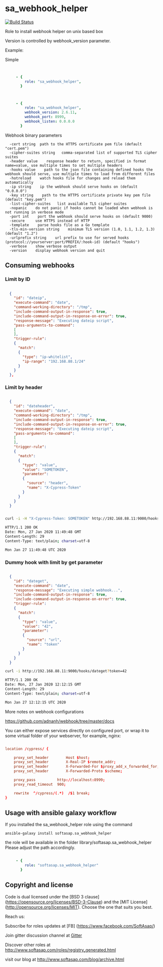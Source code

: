 sa_webhook_helper
=================

[![Build Status](https://travis-ci.com/softasap/sa_webhook_helper.svg?branch=master)](https://travis-ci.com/softasap/sa_webhook_helper)


Role to install webhook helper on unix based box

Version is controlled by  webhook_version parameter.


Example:

Simple

```YAML


     - {
         role: "sa_webhook_helper",
       }

```

```YAML


     - {
         role: "sa_webhook_helper",
         webhook_version: 2.6.11,
         webhook_port: 8999,
         webhook_listen: 0.0.0.0
       }

```





Webhook binary parameters

```
  -cert string	path to the HTTPS certificate pem file (default "cert.pem")
  -cipher-suites string   comma-separated list of supported TLS cipher suites
  -header value    response header to return, specified in format name=value, use multiple times to set multiple headers
  -hooks value    path to the json file containing defined hooks the webhook should serve, use multiple times to load from different files
  -hotreload    watch hooks file for changes and reload them automatically
  -ip string    ip the webhook should serve hooks on (default "0.0.0.0")
  -key string    path to the HTTPS certificate private key pem file (default "key.pem")
  -list-cipher-suites   list available TLS cipher suites
  -nopanic    do not panic if hooks cannot be loaded when webhook is not running in verbose mode
  -port int    port the webhook should serve hooks on (default 9000)
  -secure     use HTTPS instead of HTTP
  -template    parse hooks file as a Go template
  -tls-min-version string    minimum TLS version (1.0, 1.1, 1.2, 1.3) (default "1.2")
  -urlprefix string    url prefix to use for served hooks (protocol://yourserver:port/PREFIX/:hook-id) (default "hooks")
  -verbose    show verbose output
  -version    display webhook version and quit
```


Consuming webhooks
------------------

### Limit by ID

```json

  {
    "id": "dateip",
    "execute-command": "date",
    "command-working-directory": "/tmp",
    "include-command-output-in-response": true,
    "include-command-output-in-response-on-error": true,
    "response-message": "Executing dateip script",
    "pass-arguments-to-command":
    [
    ],
    "trigger-rule":
    {
      "match":
      {
        "type": "ip-whitelist",
        "ip-range": "192.168.88.1/24"
      }
    }
  },
```


### Limit by header

```json

  {
    "id": "dateheader",
    "execute-command": "date",
    "command-working-directory": "/tmp",
    "include-command-output-in-response": true,
    "include-command-output-in-response-on-error": true,
    "response-message": "Executing dateip script",
    "pass-arguments-to-command":
    [
    ],
    "trigger-rule":
    {
      "match":
      {
        "type": "value",
        "value": "SOMETOKEN",
        "parameter":
        {
          "source": "header",
          "name": "X-Cypress-Token"
        }
      }
    }
  }

```

```sh

curl -i -H "X-Cypress-Token: SOMETOKEN" http://192.168.88.11:9000/hooks/dateheader

HTTP/1.1 200 OK
Date: Mon, 27 Jan 2020 11:49:48 GMT
Content-Length: 29
Content-Type: text/plain; charset=utf-8

Mon Jan 27 11:49:48 UTC 2020
```

### Dummy hook with limit by get parameter

```json

  {
    "id": "dateget",
    "execute-command": "date",
    "response-message": "Executing simple webhook...",
    "include-command-output-in-response": true,
    "include-command-output-in-response-on-error": true,
    "trigger-rule":
    {
      "match":
      {
        "type": "value",
        "value": "42",
        "parameter":
        {
          "source": "url",
          "name": "token"
        }
      }
    }
  }

```

```sh
curl -i http://192.168.88.11:9000/hooks/dateget?token=42

HTTP/1.1 200 OK
Date: Mon, 27 Jan 2020 12:12:15 GMT
Content-Length: 29
Content-Type: text/plain; charset=utf-8

Mon Jan 27 12:12:15 UTC 2020

```

More notes on webhook configurations

https://github.com/adnanh/webhook/tree/master/docs


You can either expose services directly on configured port,
or wrap it to some virtual folder of your webserver, for example, nginx:

```conf

location /cypress/ {

    proxy_set_header        Host $host;
    proxy_set_header        X-Real-IP $remote_addr;
    proxy_set_header        X-Forwarded-For $proxy_add_x_forwarded_for;
    proxy_set_header        X-Forwarded-Proto $scheme;

    proxy_pass          http://localhost:8999;
    proxy_read_timeout  900;

    rewrite  ^/cypress/(.*)  /$1 break;
}
```


Usage with ansible galaxy workflow
----------------------------------

If you installed the sa_webhook_helper role using the command

`
   ansible-galaxy install softasap.sa_webhook_helper
`

the role will be available in the folder library/softasap.sa_webhook_helper
Please adjust the path accordingly.

```YAML

     - {
         role: "softasap.sa_webhook_helper"
       }

```



Copyright and license
---------------------

Code is dual licensed under the [BSD 3 clause] (https://opensource.org/licenses/BSD-3-Clause) and the [MIT License] (http://opensource.org/licenses/MIT). Choose the one that suits you best.

Reach us:

Subscribe for roles updates at [FB] (https://www.facebook.com/SoftAsap/)

Join gitter discussion channel at [Gitter](https://gitter.im/softasap)

Discover other roles at  http://www.softasap.com/roles/registry_generated.html

visit our blog at http://www.softasap.com/blog/archive.html

